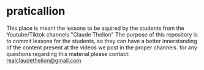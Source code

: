 # praticallion
This place is meant the lessons to be aquired by the students from the Youtube/Tiktok channels "Claude Thelion"
The purpose of this repository is to commit lessons for the students, 
so they can have a better innerstanding of the content present at the videos we post in the proper channels.
for any questions regarding this material please contact: realclaudethelion@gmail.com
